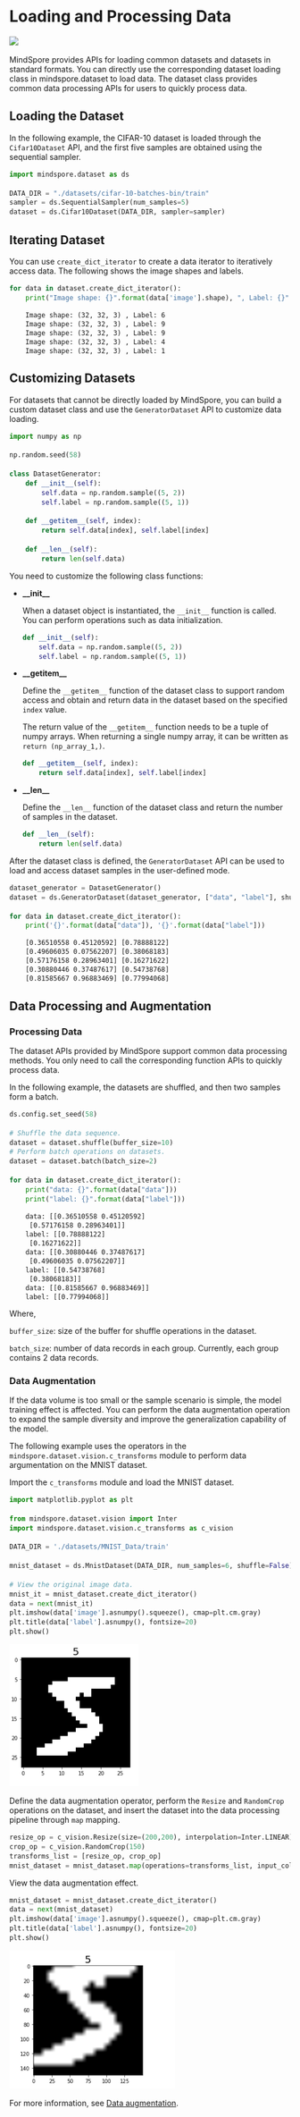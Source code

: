# Loading and Processing Data

<a href="https://gitee.com/mindspore/docs/blob/master/tutorials/source_en/dataset.md" target="_blank"><img src="https://gitee.com/mindspore/docs/raw/master/resource/_static/logo_source_en.png"></a>

MindSpore provides APIs for loading common datasets and datasets in standard formats. You can directly use the corresponding dataset loading class in mindspore.dataset to load data. The dataset class provides common data processing APIs for users to quickly process data.

## Loading the Dataset

In the following example, the CIFAR-10 dataset is loaded through the `Cifar10Dataset` API, and the first five samples are obtained using the sequential sampler.

```python
import mindspore.dataset as ds

DATA_DIR = "./datasets/cifar-10-batches-bin/train"
sampler = ds.SequentialSampler(num_samples=5)
dataset = ds.Cifar10Dataset(DATA_DIR, sampler=sampler)
```

## Iterating Dataset

You can use `create_dict_iterator` to create a data iterator to iteratively access data. The following shows the image shapes and labels.

```python
for data in dataset.create_dict_iterator():
    print("Image shape: {}".format(data['image'].shape), ", Label: {}".format(data['label']))
```

```text
    Image shape: (32, 32, 3) , Label: 6
    Image shape: (32, 32, 3) , Label: 9
    Image shape: (32, 32, 3) , Label: 9
    Image shape: (32, 32, 3) , Label: 4
    Image shape: (32, 32, 3) , Label: 1
```

## Customizing Datasets

For datasets that cannot be directly loaded by MindSpore, you can build a custom dataset class and use the `GeneratorDataset` API to customize data loading.

```python
import numpy as np

np.random.seed(58)

class DatasetGenerator:
    def __init__(self):
        self.data = np.random.sample((5, 2))
        self.label = np.random.sample((5, 1))

    def __getitem__(self, index):
        return self.data[index], self.label[index]

    def __len__(self):
        return len(self.data)
```

You need to customize the following class functions:

- **\_\_init\_\_**

    When a dataset object is instantiated, the `__init__` function is called. You can perform operations such as data initialization.

    ```python
    def __init__(self):
        self.data = np.random.sample((5, 2))
        self.label = np.random.sample((5, 1))
    ```

- **\_\_getitem\_\_**

    Define the `__getitem__` function of the dataset class to support random access and obtain and return data in the dataset based on the specified `index` value.

    The return value of the `__getitem__` function needs to be a tuple of numpy arrays. When returning a single numpy array, it can be written as `return (np_array_1,)`.

    ```python
    def __getitem__(self, index):
        return self.data[index], self.label[index]
    ```

- **\_\_len\_\_**

    Define the `__len__` function of the dataset class and return the number of samples in the dataset.

    ```python
    def __len__(self):
        return len(self.data)
    ```

After the dataset class is defined, the `GeneratorDataset` API can be used to load and access dataset samples in the user-defined mode.

```python
dataset_generator = DatasetGenerator()
dataset = ds.GeneratorDataset(dataset_generator, ["data", "label"], shuffle=False)

for data in dataset.create_dict_iterator():
    print('{}'.format(data["data"]), '{}'.format(data["label"]))
```

```text
    [0.36510558 0.45120592] [0.78888122]
    [0.49606035 0.07562207] [0.38068183]
    [0.57176158 0.28963401] [0.16271622]
    [0.30880446 0.37487617] [0.54738768]
    [0.81585667 0.96883469] [0.77994068]
```

## Data Processing and Augmentation

### Processing Data

The dataset APIs provided by MindSpore support common data processing methods. You only need to call the corresponding function APIs to quickly process data.

In the following example, the datasets are shuffled, and then two samples form a batch.

```python
ds.config.set_seed(58)

# Shuffle the data sequence.
dataset = dataset.shuffle(buffer_size=10)
# Perform batch operations on datasets.
dataset = dataset.batch(batch_size=2)

for data in dataset.create_dict_iterator():
    print("data: {}".format(data["data"]))
    print("label: {}".format(data["label"]))
```

```text
    data: [[0.36510558 0.45120592]
     [0.57176158 0.28963401]]
    label: [[0.78888122]
     [0.16271622]]
    data: [[0.30880446 0.37487617]
     [0.49606035 0.07562207]]
    label: [[0.54738768]
     [0.38068183]]
    data: [[0.81585667 0.96883469]]
    label: [[0.77994068]]
```

Where,

`buffer_size`: size of the buffer for shuffle operations in the dataset.

`batch_size`: number of data records in each group. Currently, each group contains 2 data records.

### Data Augmentation

If the data volume is too small or the sample scenario is simple, the model training effect is affected. You can perform the data augmentation operation to expand the sample diversity and improve the generalization capability of the model.

The following example uses the operators in the `mindspore.dataset.vision.c_transforms` module to perform data argumentation on the MNIST dataset.

Import the `c_transforms` module and load the MNIST dataset.

```python
import matplotlib.pyplot as plt

from mindspore.dataset.vision import Inter
import mindspore.dataset.vision.c_transforms as c_vision

DATA_DIR = './datasets/MNIST_Data/train'

mnist_dataset = ds.MnistDataset(DATA_DIR, num_samples=6, shuffle=False)

# View the original image data.
mnist_it = mnist_dataset.create_dict_iterator()
data = next(mnist_it)
plt.imshow(data['image'].asnumpy().squeeze(), cmap=plt.cm.gray)
plt.title(data['label'].asnumpy(), fontsize=20)
plt.show()
```

![png](./images/output_13_0.PNG)

Define the data augmentation operator, perform the `Resize` and `RandomCrop` operations on the dataset, and insert the dataset into the data processing pipeline through `map` mapping.

```python
resize_op = c_vision.Resize(size=(200,200), interpolation=Inter.LINEAR)
crop_op = c_vision.RandomCrop(150)
transforms_list = [resize_op, crop_op]
mnist_dataset = mnist_dataset.map(operations=transforms_list, input_columns=["image"])
```

View the data augmentation effect.

```python
mnist_dataset = mnist_dataset.create_dict_iterator()
data = next(mnist_dataset)
plt.imshow(data['image'].asnumpy().squeeze(), cmap=plt.cm.gray)
plt.title(data['label'].asnumpy(), fontsize=20)
plt.show()
```

![png](./images/output_17_0.PNG)

For more information, see [Data augmentation](https://www.mindspore.cn/docs/programming_guide/en/master/augmentation.html).
